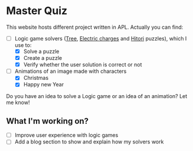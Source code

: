 # Master Quiz

This website hosts different project written in APL.
Actually you can find:
- [ ] Logic game solvers ([Tree], [Electric charges] and [Hitori] puzzles), which I use to:
  - [X] Solve a puzzle
  - [X] Create a puzzle
  - [X] Verify whether the user solution is correct or not
- [ ] Animations of an image made with characters
  - [X] Christmas
  - [X] Happy new Year
  
Do you have an idea to solve a Logic game or an idea of an animation? Let me know!

## What I'm working on?
- [ ] Improve user experience with logic games
- [ ] Add a blog section to show and explain how my solvers work

[Tree]: https://masterquiz.github.io/apl/logic_games/tree.html
[Electric charges]: https://masterquiz.github.io/apl/logic_games/electric_charges.html
[Hitori]: https://masterquiz.github.io/apl/logic_games/hitori.html
